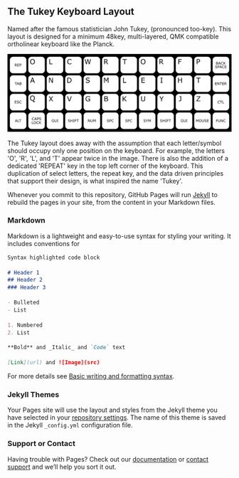 ## The Tukey Keyboard Layout

Named after the famous statistician John Tukey, (pronounced too-key). This layout is designed for a minimum 48key, multi-layered, QMK compatible ortholinear keyboard like the Planck.

![image](letters_layout.png)

The Tukey layout does away with the assumption that each letter/symbol should occupy only one position on the keyboard. For example, the letters 'O', 'R', 'L', and 'T' appear twice in the image. There is also the addition of a dedicated 'REPEAT' key in the top left corner of the keyboard. This duplication of select letters, the repeat key, and the data driven principles that support their design, is what inspired the name 'Tukey'.

Whenever you commit to this repository, GitHub Pages will run [Jekyll](https://jekyllrb.com/) to rebuild the pages in your site, from the content in your Markdown files.

### Markdown

Markdown is a lightweight and easy-to-use syntax for styling your writing. It includes conventions for

```markdown
Syntax highlighted code block

# Header 1
## Header 2
### Header 3

- Bulleted
- List

1. Numbered
2. List

**Bold** and _Italic_ and `Code` text

[Link](url) and ![Image](src)
```

For more details see [Basic writing and formatting syntax](https://docs.github.com/en/github/writing-on-github/getting-started-with-writing-and-formatting-on-github/basic-writing-and-formatting-syntax).

### Jekyll Themes

Your Pages site will use the layout and styles from the Jekyll theme you have selected in your [repository settings](https://github.com/mkstp/tukey/settings/pages). The name of this theme is saved in the Jekyll `_config.yml` configuration file.

### Support or Contact

Having trouble with Pages? Check out our [documentation](https://docs.github.com/categories/github-pages-basics/) or [contact support](https://support.github.com/contact) and we’ll help you sort it out.

